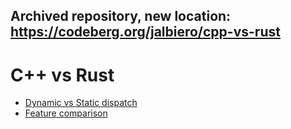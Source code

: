 Archived repository, new location: https://codeberg.org/jalbiero/cpp-vs-rust
---

# C++ vs Rust

- [Dynamic vs Static dispatch](dynamic_vs_static_dispatch/README.md)
- [Feature comparison](feature_comparison/README.md)
